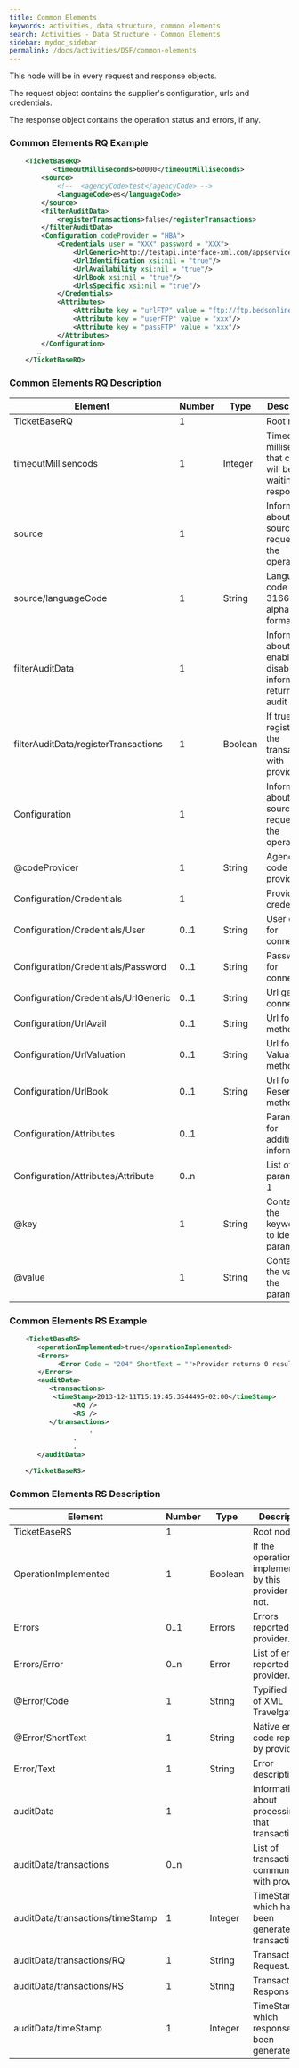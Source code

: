 ```yaml
---
title: Common Elements
keywords: activities, data structure, common elements
search: Activities - Data Structure - Common Elements
sidebar: mydoc_sidebar
permalink: /docs/activities/DSF/common-elements
---
```


This node will be in every request and response objects.

The request object contains the supplier's configuration, urls and
credentials.

The response object contains the operation status and errors, if any.



### Common Elements RQ Example



~~~xml
    <TicketBaseRQ>
           <timeoutMilliseconds>60000</timeoutMilliseconds>
        <source>
            <!--  <agencyCode>test</agencyCode> -->
            <languageCode>es</languageCode>
        </source>
        <filterAuditData>
            <registerTransactions>false</registerTransactions>
        </filterAuditData>
        <Configuration codeProvider = "HBA">
            <Credentials user = "XXX" password = "XXX">
                <UrlGeneric>http://testapi.interface-xml.com/appservices/http/FrontendService</UrlGeneric>
                <UrlIdentification xsi:nil = "true"/>
                <UrlAvailability xsi:nil = "true"/>
                <UrlBook xsi:nil = "true"/>
                <UrlsSpecific xsi:nil = "true"/>
            </Credentials>
            <Attributes>
                <Attribute key = "urlFTP" value = "ftp://ftp.bedsonline.com/Hoteles/"/>
                <Attribute key = "userFTP" value = "xxx"/>
                <Attribute key = "passFTP" value = "xxx"/>
            </Attributes>
        </Configuration>
       …
    </TicketBaseRQ>
~~~


### Common Elements RQ Description




| **Element**				| **Number**	| **Type**	| **Description**				|
| ------------------------------------- | ------------- | ------------- | --------------------------------------------- |
| TicketBaseRQ         			| 1           	|		| Root node.					|
| timeoutMillisencods  			| 1    		| Integer	| Timeout in milliseconds that client will be waiting the response. |
| source               			| 1           	|		| Information about source requesting the operation. |
| source/languageCode  			| 1    		| String	| Language code (ISO 3166-1 alpha-2) format.	|
| filterAuditData      			| 1           	|		| Information about enable or disable information returned in audit data. |
| filterAuditData/registerTransactions	| 1    		| Boolean	| If true, it registers the transactions with provider.|
| Configuration        			| 1           	|		| Information about source requesting the operation.|
| @codeProvider        			| 1    		| String	| Agency code of the provider.			|
| Configuration/Credentials		| 1           	|		| Provider credentials.				|
| Configuration/Credentials/User	| 0..1		| String	| User code for connection.			|
| Configuration/Credentials/Password	| 0..1 		| String	| Password for connection.			|
| Configuration/Credentials/UrlGeneric	| 0..1 		| String	| Url generic connection.			|
| Configuration/UrlAvail		| 0..1 		| String	| Url for Avail method.				|
| Configuration/UrlValuation		| 0..1 		| String	| Url for Valuation method.    			|
| Configuration/UrlBook			| 0..1 		| String	| Url for Reservation method.			|
| Configuration/Attributes		| 0..1        	|		| Parameters for additional information.	|
| Configuration/Attributes/Attribute	| 0..n        	|		| List of parameter.				1
| @key                 			| 1    		| String	| Contains the keyword/Id to identify a parameter. |
| @value               			| 1    		| String	| Contains the value of the parameter.		|



### Common Elements RS Example



~~~xml
    <TicketBaseRS>
       <operationImplemented>true</operationImplemented>
       <Errors>
            <Error Code = "204" ShortText = "">Provider returns 0 results</Error>
       </Errors>
       <auditData>
          <transactions>
           <timeStamp>2013-12-11T15:19:45.3544495+02:00</timeStamp>
                <RQ />
                <RS />
          </transactions>
                    .
                .
                .
       </auditData>

    </TicketBaseRS>
~~~


### Common Elements RS Description




| **Element**				| **Number**	| **Type**	| **Description**				|
| ------------------------------------- | ------------- | ------------- | --------------------------------------------- |
| TicketBaseRS          		| 1             |		| Root node.					|
| OperationImplemented  		| 1     	| Boolean	| If the operation is implemented by this provider or not. |
| Errors                		| 0..1  	| Errors	| Errors reported by provider.			|
| Errors/Error          		| 0..n  	| Error  	| List of errors reported by provider.		|
| @Error/Code           		| 1     	| String	|  Typified error of XML Travelgate.		|
| @Error/ShortText      		| 1     	| String 	| Native error code reported by provider.	|
| Error/Text            		| 1     	| String	| Error description.				|
| auditData             		| 1             |		| Information about processing that transaction. | 
| auditData/transactions		| 0..n          |		| List of transactions communicated with provider. |
| auditData/transactions/timeStamp 	| 1     	| Integer	| TimeStamp in which has been generated that transaction. |
| auditData/transactions/RQ		| 1     	| String	| Transaction Request.				|
| auditData/transactions/RS		| 1     	| String	| Transaction Response.				|
| auditData/timeStamp   		| 1     	| Integer	| TimeStamp which response has been generated.	|



